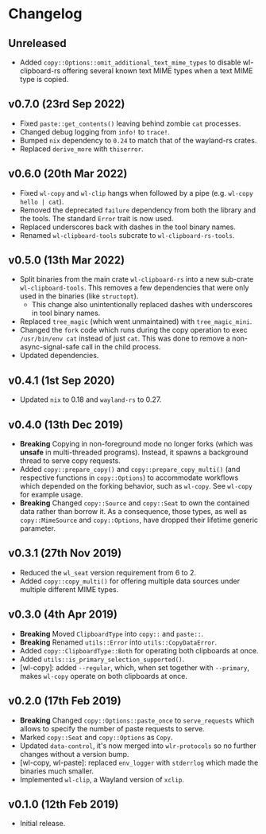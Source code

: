# Changelog

## Unreleased

- Added `copy::Options::omit_additional_text_mime_types` to disable wl-
  clipboard-rs offering several known text MIME types when a text MIME type is
  copied.

## v0.7.0 (23rd Sep 2022)

- Fixed `paste::get_contents()` leaving behind zombie `cat` processes.
- Changed debug logging from `info!` to `trace!`.
- Bumped `nix` dependency to `0.24` to match that of the wayland-rs crates.
- Replaced `derive_more` with `thiserror`.

## v0.6.0 (20th Mar 2022)

- Fixed `wl-copy` and `wl-clip` hangs when followed by a pipe (e.g. `wl-copy
  hello | cat`).
- Removed the deprecated `failure` dependency from both the library and the
  tools. The standard `Error` trait is now used.
- Replaced underscores back with dashes in the tool binary names.
- Renamed `wl-clipboard-tools` subcrate to `wl-clipboard-rs-tools`.

## v0.5.0 (13th Mar 2022)

- Split binaries from the main crate `wl-clipboard-rs` into a new sub-crate
  `wl-clipboard-tools`. This removes a few dependencies that were only used in
  the binaries (like `structopt`).
  - This change also unintentionally replaced dashes with underscores in tool
    binary names.
- Replaced `tree_magic` (which went unmaintained) with `tree_magic_mini`.
- Changed the `fork` code which runs during the copy operation to exec
  `/usr/bin/env cat` instead of just `cat`. This was done to remove
  a non-async-signal-safe call in the child process.
- Updated dependencies.

## v0.4.1 (1st Sep 2020)

- Updated `nix` to 0.18 and `wayland-rs` to 0.27.

## v0.4.0 (13th Dec 2019)

- **Breaking** Copying in non-foreground mode no longer forks (which was
  **unsafe** in multi-threaded programs). Instead, it spawns a background
  thread to serve copy requests.
- Added `copy::prepare_copy()` and `copy::prepare_copy_multi()` (and respective
  functions in `copy::Options`) to accommodate workflows which depended on the
  forking behavior, such as `wl-copy`. See `wl-copy` for example usage.
- **Breaking** Changed `copy::Source` and `copy::Seat` to own the contained
  data rather than borrow it. As a consequence, those types, as well as
  `copy::MimeSource` and `copy::Options`, have dropped their lifetime generic
  parameter.

## v0.3.1 (27th Nov 2019)

- Reduced the `wl_seat` version requirement from 6 to 2.
- Added `copy::copy_multi()` for offering multiple data sources under multiple
  different MIME types.

## v0.3.0 (4th Apr 2019)

- **Breaking** Moved `ClipboardType` into `copy::` and `paste::`.
- **Breaking** Renamed `utils::Error` into `utils::CopyDataError`.
- Added `copy::ClipboardType::Both` for operating both clipboards at once.
- Added `utils::is_primary_selection_supported()`.
- [wl-copy]: added `--regular`, which, when set together with `--primary`,
  makes `wl-copy` operate on both clipboards at once.

## v0.2.0 (17th Feb 2019)

- **Breaking** Changed `copy::Options::paste_once` to `serve_requests` which
  allows to specify the number of paste requests to serve.
- Marked `copy::Seat` and `copy::Options` as `Copy`.
- Updated `data-control`, it's now merged into `wlr-protocols` so no further
  changes without a version bump.
- [wl-copy, wl-paste]: replaced `env_logger` with `stderrlog` which made the
  binaries much smaller.
- Implemented `wl-clip`, a Wayland version of `xclip`.

## v0.1.0 (12th Feb 2019)

- Initial release.
